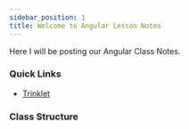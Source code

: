 ```yaml
---
sidebar_position: 1
title: Welcome to Angular Lesson Notes
---
```


Here I will be posting our Angular Class Notes.

### Quick Links
- [Trinklet](https://trinket.io/)


### Class Structure



